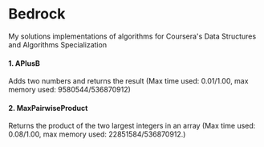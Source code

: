 # Bedrock
My solutions implementations of algorithms for Coursera's Data Structures and Algorithms Specialization

#### 1. APlusB 
Adds two numbers and returns the result (Max time used: 0.01/1.00, max memory used: 9580544/536870912)

#### 2. MaxPairwiseProduct 
Returns the product of the two largest integers in an array (Max time used: 0.08/1.00, max memory used: 22851584/536870912.)
